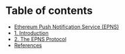 # Table of contents

* [Ethereum Push Notification Service \(EPNS\)](README.md)
* [1. Introduction](introduction.md)
* [2. The EPNS Protocol](2.-the-epns-protocol.md)
* [References](references.md)

